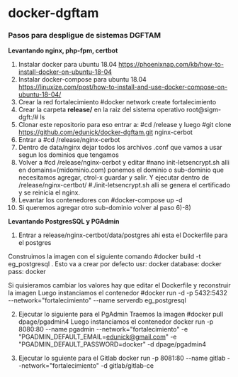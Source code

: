 # docker-dgftam
<h3>Pasos para despligue de sistemas DGFTAM</h3>

<strong>Levantando nginx, php-fpm, certbot</strong>
1) Instalar docker para ubuntu 18.04 https://phoenixnap.com/kb/how-to-install-docker-on-ubuntu-18-04
2) Instalar docker-compose para ubuntu 18.04 https://linuxize.com/post/how-to-install-and-use-docker-compose-on-ubuntu-18-04/
3) Crear la red fortalecimiento #docker network create fortalecimiento
4) Crear la carpeta <strong>release/</strong> en la raiz del sistema operativo root@sigm-dgft:/# ls
5) Clonar este repositorio para eso entrar a: #cd /release y luego #git clone https://github.com/edunick/docker-dgftam.git nginx-cerbot
6) Entrar a #cd /release/nginx-cerbot
7) Dentro de data/nginx dejar todos los archivos .conf que vamos a usar segun los dominios que tengamos
8) Volver a #cd /release/nginx-cerbot y editar #nano init-letsencrypt.sh alli en domains=(midominio.com) ponemos el dominio o sub-dominio que necesitamos agregar, ctrol-x guardar y salir. Y ejecutar dentro de /release/nginx-certbot/ #./init-letsencrypt.sh alli se genera el certificado y se reinicia el nginx.
9) Levantar los contenedores con #docker-compose up -d
10) Si queremos agregar otro sub-dominio volver al paso 6)-8)

<strong>Levantando PostgresSQL y PGAdmin</strong>

1) Entrar a release/nginx-certbot/data/postgres ahi esta el Dockerfile para el postgres

  Construimos la imagen con el siguiente comando #docker build -t eg_postgresql .
  Esto va a crear por defecto
  usr: docker
  database: docker
  pass: docker

  Si quisieramos cambiar los valores hay que editar el Dockerfile y reconstruir la imagen
  Luego instanciamos el contenedor
  #docker run -d -p 5432:5432 --network="fortalecimiento" --name serverdb eg_postgresql
  
2) Ejecutar lo siguiente para el PgAdmin
  Traemos la imagen #docker pull dpage/pgadmin4
  Luego instanciamos el contenedor
  docker run -p 8080:80 --name pgadmin --network="fortalecimiento" -e "PGADMIN_DEFAULT_EMAIL=edunick@gmail.com" -e "PGADMIN_DEFAULT_PASSWORD=docker" -d dpage/pgadmin4

3) Ejecutar lo sguiente para el Gitlab
   docker run -p 8081:80 --name gitlab --network="fortalecimiento" -d gitlab/gitlab-ce
